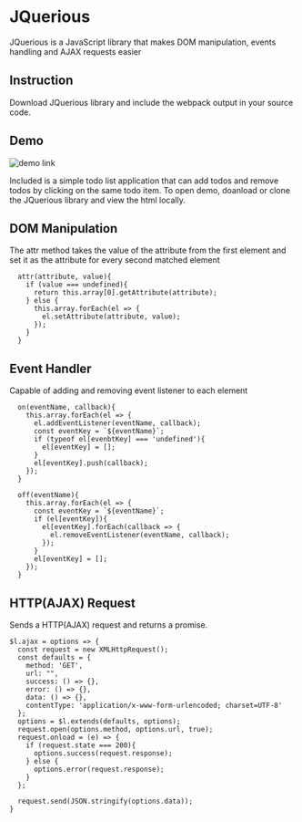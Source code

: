 # JQuerious
JQuerious is a JavaScript library that makes DOM manipulation, events handling and AJAX requests easier

## Instruction
Download JQuerious library and include the webpack output in your source code.

## Demo
![demo link](https://bennyz811.github.io/JQuerious/)

Included is a simple todo list application that can add todos and remove todos by clicking on the same todo item.
To open demo, doanload or clone the JQuerious library and view the html locally.

## DOM Manipulation
The attr method takes the value of the attribute from the first element and set it as the attribute for every second matched element
```
  attr(attribute, value){
    if (value === undefined){
      return this.array[0].getAttribute(attribute);
    } else {
      this.array.forEach(el => {
        el.setAttribute(attribute, value);
      });
    }
  }
```

## Event Handler
Capable of adding and removing event listener to each element
```
  on(eventName, callback){
    this.array.forEach(el => {
      el.addEventListener(eventName, callback);
      const eventKey = `${eventName}`;
      if (typeof el[evenbtKey] === 'undefined'){
        el[eventKey] = [];
      }
      el[eventKey].push(callback);
    });
  }

  off(eventName){
    this.array.forEach(el => {
      const eventKey = `${eventName}`;
      if (el[eventKey]){
        el[eventKey].forEach(callback => {
          el.removeEventListener(eventName, callback);
        });
      }
      el[eventKey] = [];
    });
  }
```

## HTTP(AJAX) Request
Sends a HTTP(AJAX) request and returns a promise.

```
$l.ajax = options => {
  const request = new XMLHttpRequest();
  const defaults = {
    method: 'GET',
    url: "",
    success: () => {},
    error: () => {},
    data: () => {},
    contentType: 'application/x-www-form-urlencoded; charset=UTF-8'
  };
  options = $l.extends(defaults, options);
  request.open(options.method, options.url, true);
  request.onload = (e) => {
    if (request.state === 200){
      options.success(request.response);
    } else {
      options.error(request.response);
    }
  };

  request.send(JSON.stringify(options.data));
}
```
